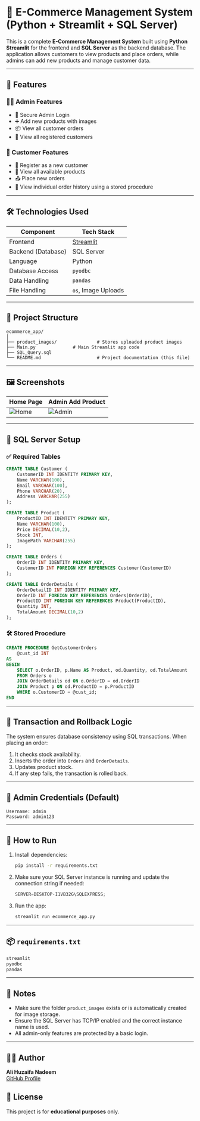 # 🛒 E-Commerce Management System (Python + Streamlit + SQL Server)

This is a complete **E-Commerce Management System** built using **Python Streamlit** for the frontend and **SQL Server** as the backend database. The application allows customers to view products and place orders, while admins can add new products and manage customer data.

---

## 🚀 Features

### 👨‍💼 Admin Features
- 🔐 Secure Admin Login
- ➕ Add new products with images
- 📦 View all customer orders
- 🧍 View all registered customers

### 🧍 Customer Features
- 📝 Register as a new customer
- 🛒 View all available products
- 📤 Place new orders
- 🔎 View individual order history using a stored procedure

---

## 🛠️ Technologies Used

| Component          | Tech Stack                    |
|--------------------|-------------------------------|
| Frontend           | [Streamlit](https://streamlit.io) |
| Backend (Database) | SQL Server                    |
| Language           | Python                        |
| Database Access    | `pyodbc`                      |
| Data Handling      | `pandas`                      |
| File Handling      | `os`, Image Uploads           |

---

## 📂 Project Structure

```plaintext
ecommerce_app/
│
├── product_images/               # Stores uploaded product images
├── Main.py              # Main Streamlit app code
├── SQL_Query.sql              
└── README.md                     # Project documentation (this file)
````

---

## 🖼️ Screenshots

| Home Page                                                         | Admin Add Product                                              |
| ----------------------------------------------------------------- | -------------------------------------------------------------- |
| ![Home](https://via.placeholder.com/400x250?text=Product+Listing) | ![Admin](https://via.placeholder.com/400x250?text=Admin+Panel) |

---

## 🧾 SQL Server Setup

### ✅ Required Tables

```sql
CREATE TABLE Customer (
    CustomerID INT IDENTITY PRIMARY KEY,
    Name VARCHAR(100),
    Email VARCHAR(100),
    Phone VARCHAR(20),
    Address VARCHAR(255)
);

CREATE TABLE Product (
    ProductID INT IDENTITY PRIMARY KEY,
    Name VARCHAR(100),
    Price DECIMAL(10,2),
    Stock INT,
    ImagePath VARCHAR(255)
);

CREATE TABLE Orders (
    OrderID INT IDENTITY PRIMARY KEY,
    CustomerID INT FOREIGN KEY REFERENCES Customer(CustomerID)
);

CREATE TABLE OrderDetails (
    OrderDetailID INT IDENTITY PRIMARY KEY,
    OrderID INT FOREIGN KEY REFERENCES Orders(OrderID),
    ProductID INT FOREIGN KEY REFERENCES Product(ProductID),
    Quantity INT,
    TotalAmount DECIMAL(10,2)
);
```

### 🛠 Stored Procedure

```sql
CREATE PROCEDURE GetCustomerOrders
    @cust_id INT
AS
BEGIN
    SELECT o.OrderID, p.Name AS Product, od.Quantity, od.TotalAmount
    FROM Orders o
    JOIN OrderDetails od ON o.OrderID = od.OrderID
    JOIN Product p ON od.ProductID = p.ProductID
    WHERE o.CustomerID = @cust_id;
END
```

---

## 🔁 Transaction and Rollback Logic

The system ensures database consistency using SQL transactions. When placing an order:

1. It checks stock availability.
2. Inserts the order into `Orders` and `OrderDetails`.
3. Updates product stock.
4. If any step fails, the transaction is rolled back.

---

## 🔐 Admin Credentials (Default)

```
Username: admin
Password: admin123
```

---

## 🧪 How to Run

1. Install dependencies:

   ```bash
   pip install -r requirements.txt
   ```

2. Make sure your SQL Server instance is running and update the connection string if needed:

   ```python
   SERVER=DESKTOP-I1VB32G\SQLEXPRESS;
   ```

3. Run the app:

   ```bash
   streamlit run ecommerce_app.py
   ```

---

## 📦 `requirements.txt`

```txt
streamlit
pyodbc
pandas
```

---

## 📌 Notes

* Make sure the folder `product_images` exists or is automatically created for image storage.
* Ensure the SQL Server has TCP/IP enabled and the correct instance name is used.
* All admin-only features are protected by a basic login.

---


## 👨‍🎓 Author

**Ali Huzaifa Nadeem**  
[GitHub Profile](https://github.com/alihuzaifa2004)


## 📜 License

This project is for **educational purposes** only.
